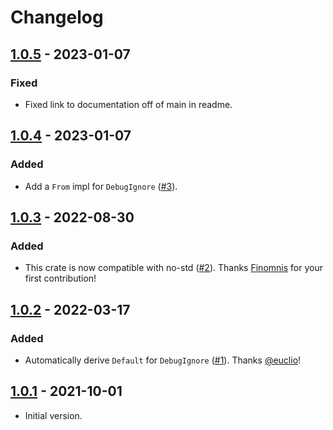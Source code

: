 # Changelog

## [1.0.5] - 2023-01-07

### Fixed

- Fixed link to documentation off of main in readme.

## [1.0.4] - 2023-01-07

### Added

- Add a `From` impl for `DebugIgnore` ([#3]).

[#3]: https://github.com/sunshowers-code/debug-ignore/issues/3

## [1.0.3] - 2022-08-30

### Added

- This crate is now compatible with no-std ([#2]). Thanks [Finomnis] for your first contribution!

[#2]: https://github.com/sunshowers-code/debug-ignore/pull/2
[Finomnis]: https://github.com/Finomnis

## [1.0.2] - 2022-03-17

### Added

- Automatically derive `Default` for `DebugIgnore` ([#1]). Thanks [@euclio]!

[#1]: https://github.com/sunshowers-code/debug-ignore/pull/1
[@euclio]: https://github.com/euclio

## [1.0.1] - 2021-10-01

- Initial version.

[1.0.5]: https://github.com/sunshowers-code/debug-ignore/releases/tag/1.0.5
[1.0.4]: https://github.com/sunshowers-code/debug-ignore/releases/tag/1.0.4
[1.0.3]: https://github.com/sunshowers-code/debug-ignore/releases/tag/1.0.3
[1.0.2]: https://github.com/sunshowers-code/debug-ignore/releases/tag/1.0.2
[1.0.1]: https://github.com/sunshowers-code/debug-ignore/releases/tag/1.0.1
